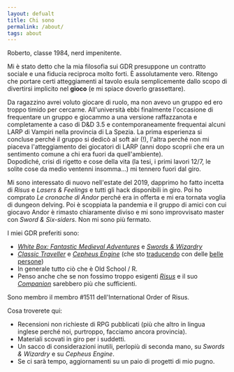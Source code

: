 ```yaml
---
layout: defualt
title: Chi sono
permalink: /about/
tags: about
---
```


Roberto, classe 1984, nerd impenitente.

Mi è stato detto che la mia filosofia sui GDR presuppone un contratto sociale e una fiducia reciproca molto forti. È assolutamente vero. Ritengo che portare certi atteggiamenti al tavolo esula semplicemente dallo scopo di divertirsi implicito nel **gioco** (e mi spiace doverlo grassettare).  

Da ragazzino avrei voluto giocare di ruolo, ma non avevo un gruppo ed ero troppo timido per cercarne. All'università ebbi finalmente l'occasione di frequentare un gruppo e giocammo a una versione raffazzanota e completamente a caso di D&D 3.5 e contemporaneamente frequentai alcuni LARP di Vampiri nella provincia di La Spezia. La prima esperienza si concluse perché il gruppo si dedicò al soft air (!), l'altra perché non mi piaceva l'atteggiamento dei giocatori di LARP (anni dopo scoprii che era un sentimento comune a chi era fuori da quell'ambiente).  
Dopodiché, crisi di rigetto e cose della vita (la tesi, i primi lavori 12/7, le solite cose da medio ventenni insomma...) mi tennero fuori dal giro.

Mi sono interessato di nuovo nell'estate del 2019, dapprimo ho fatto incetta di *Risus* e *Lasers & Feelings* e tutti gli hack disponibili in giro. Poi ho comprato *Le cronache di Andor* perché era in offerta e mi era tornata voglia di dungeon delving. Poi è scoppiata la pandemia e il gruppo di amici con cui giocavo Andor è rimasto chiaramente diviso e mi sono improvvisato master con *Sword & Six-siders*. Non mi sono più fermato.

I miei GDR preferiti sono:
 - [_White Box: Fantastic Medieval Adventures_](https://www.drivethrurpg.com/product/190631/White-Box--Fantastic-Medieval-Adventure-Game) e [_Swords & Wizardry_](https://www.drivethrurpg.com/product/86546/Swords-and-Wizardry-Complete-Rulebook)
 -  [_Classic Traveller_](https://www.drivethrurpg.com/product/80192/CTTTBThe-Traveller-Book) e [_Cepheus Engine_](https://www.drivethrurpg.com/product/186894/Cepheus-Engine-System-Reference-Document) (che sto [traducendo](https://cepheus-engine-ita.github.io) con delle [belle persone](https://t.me/cepheus_engine_ita)) 
 -  In generale tutto ciò che è Old School / R.  
 -  Penso anche che se non fossimo troppo esigenti [_Risus_](https://www.drivethrurpg.com/product/170294/Risus-The-Anything-RPG) e il suo [_Companion_](https://www.drivethrurpg.com/product/203657/Risus-Companion?cPath=24710_27894) sarebbero più che sufficienti.

Sono membro il membro #1511 dell'International Order of Risus.

Cosa troverete qui:
- Recensioni non richieste di RPG pubblicati (più che altro in lingua inglese perché noi, purtroppo, facciamo ancora provincia).
- Materiali scovati in giro per i suddetti.
- Un sacco di considerazioni inutili, perlopiù di seconda mano, su _Swords & Wizardry_ e su _Cepheus Engine_.
- Se ci sarà tempo, aggiornamenti su un paio di progetti di mio pugno.